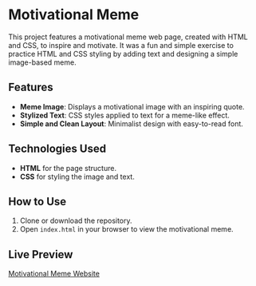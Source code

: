 # Motivational Meme

This project features a motivational meme web page, created with HTML and CSS, to inspire and motivate. It was a fun and simple exercise to practice HTML and CSS styling by adding text and designing a simple image-based meme.

## Features

- **Meme Image**: Displays a motivational image with an inspiring quote.
- **Stylized Text**: CSS styles applied to text for a meme-like effect.
- **Simple and Clean Layout**: Minimalist design with easy-to-read font.

## Technologies Used

- **HTML** for the page structure.
- **CSS** for styling the image and text.

## How to Use

1. Clone or download the repository.
2. Open `index.html` in your browser to view the motivational meme.

## Live Preview

[Motivational Meme Website](https://bootcamp-projects-2024.github.io/Motivational-Meme/) 
